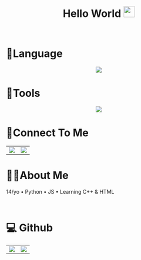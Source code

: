 
<div align="center">
    <h1>Hello World <img width="30px" src="https://emojipedia-us.s3.dualstack.us-west-1.amazonaws.com/thumbs/120/apple/325/waving-hand_1f44b.png" /> </h1>
</div>
‏‏‎ ‎
‏‏‎ ‎


<h1 align="Left">
    📘Language
</h1>
<p align="center">
    <img src="https://skillicons.dev/icons?i=js,python,cpp,html" />
</p>


<h1 align="Left">
    🎈Tools
</h1>
<p align="center">
    <img src="https://skillicons.dev/icons?i=discord,twitter,vscode,blender,ps,powershell,github" />
</p>
      






<h1 align="Left">
    🔗Connect To Me
</h1>
</h1>
<table>
  <tr>
    <td align="center" style="padding=0;width=50%;">
    <a  a href="https://discord.com/users/827254269434396712">
      <img align="center" style="padding=0;" src="https://lanyard.cnrad.dev/api/777449557876277249?theme=Dark&animated=true&hideDiscrim=true&borderRadius=20px&idleMessage=Probably%20doing%20something%20"/>
    </a>
    </td>
    <td align="center" style="padding=0;width=50%;">
    <a  a href="https://discord.gg/DhbYaD8tp3">
      <img align="center" style="padding=0;" src="https://discordapp.com/api/guilds/976076812960550952/widget.png?style=banner1"/>
    </a>
    </td>
  </tr>
</table>
</table>











<h1 align="Left">
    🙋‍♂️About Me
</h1>
<div align="Left">
    <p> 14/yo • Python • JS • Learning C++ & HTML <p>
    <p>‎ <p>
</div>



<h1 align="Left">
    💻 Github
</h1>
</h1>
<table>
  <tr>
    <td align="center" style="padding=0;width=50%;">
      <img align="center" style="padding=0;" src="https://github-readme-stats.vercel.app/api?username=xrevix&theme=midnight-purple&show_icons=true&bg_color=0D1117&hide_border=true"/>
    </td>
    <td align="center" style="padding=0;width=50%;">
      <img align="center" style="padding=0;" src="https://github-readme-stats.vercel.app/api/top-langs/?username=xrevix&theme=midnight-purple&layout=compact&bg_color=0D1117&hide_border=true"/>
    </td>
  </tr>
</table>

